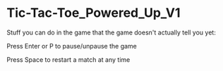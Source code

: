 # Tic-Tac-Toe_Powered_Up_V1

Stuff you can do in the game that the game doesn't actually tell you yet:

Press Enter or P to pause/unpause the game

Press Space to restart a match at any time
